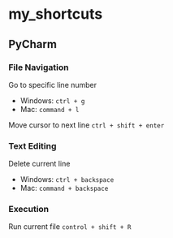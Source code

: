 # my_shortcuts

## PyCharm


### File Navigation
Go to specific line number 
  - Windows: ```ctrl + g```
  - Mac: ```command + l```

Move cursor to next line ```ctrl + shift + enter```
 
### Text Editing
Delete current line 
  - Windows: ```ctrl + backspace``` 
  - Mac: ```command + backspace```

### Execution 
Run current file ```control + shift + R```
